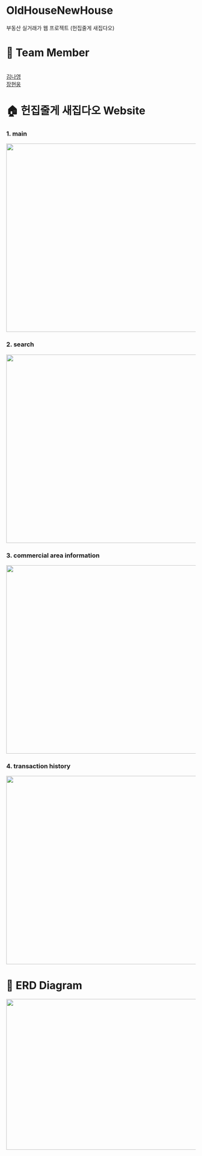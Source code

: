 # OldHouseNewHouse
부동산 실거래가 웹 프로젝트 (헌집줄게 새집다오)

# 👬 Team Member
<br><a href="https://github.com/kimmy01" target="_blank">김나영</a>
<br><a href="https://github.com/jhw96" target="_blank">장현웅</a>

# 🏠 헌집줄게 새집다오 Website
### 1. main
<img src = "https://user-images.githubusercontent.com/57614563/121443403-66c8a600-c9c8-11eb-989f-225bab7501fb.JPG" width="800px" height="500px">

### 2. search
<img src = "https://user-images.githubusercontent.com/57614563/121443428-70520e00-c9c8-11eb-869c-5c92ff80d88b.JPG" width="800px" height="500px">

### 3. commercial area information
<img src = "https://user-images.githubusercontent.com/57614563/121443450-7647ef00-c9c8-11eb-952c-dda6ad8567b3.JPG" width="800px" height="500px">

### 4. transaction history
<img src = "https://user-images.githubusercontent.com/57614563/121443464-7c3dd000-c9c8-11eb-8432-42f8cc6e88d1.JPG" width="800px" height="500px">

# 📝 ERD Diagram 
<img src = "https://user-images.githubusercontent.com/57614563/121443694-f1110a00-c9c8-11eb-97dd-77f4a577e1b9.jpg" width="600px" height="400px">
